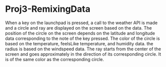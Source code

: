 # Proj3-RemixingData
When a key on the launchpad is pressed, a call to the weather API is made and a circle and ray are displayed on the screen based on the data.
The position of the circle on the screen depends on the latitude and longitude data corresponding to the note of the key pressed. The color of the circle is based on the temperature, feelsLike temperature, and humidity data. the radius is based on the windspeed data.
The ray starts from the center of the screen and goes approximately in the direction of its corresponding circle. It is of the same color as the corresponding circle.

